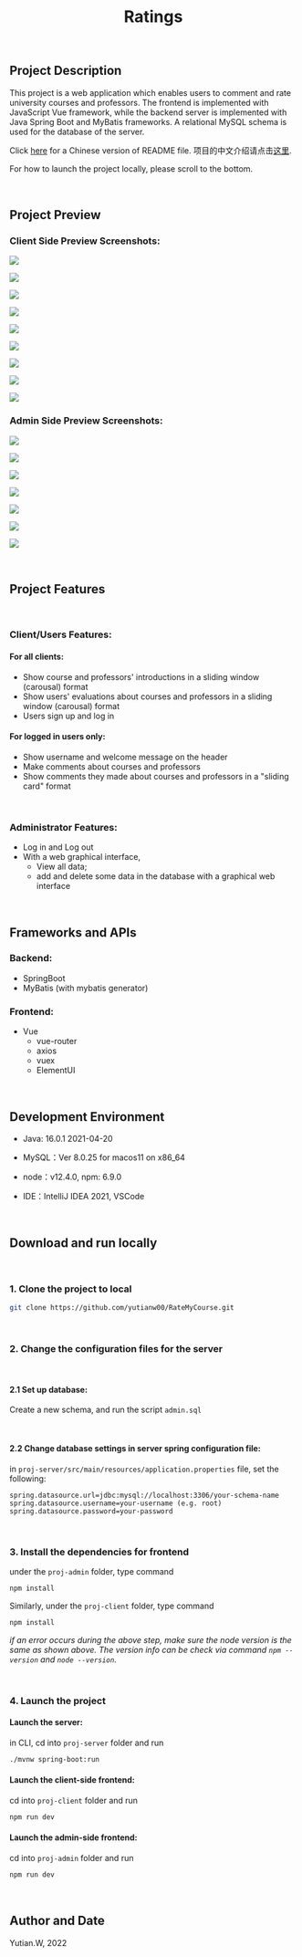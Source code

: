 <h1 align="center">Ratings</h1>

<br/>


## Project Description

This project is a web application which enables users to comment and rate university courses and professors. The frontend is implemented with JavaScript Vue framework, while the backend server is implemented with Java Spring Boot and MyBatis frameworks. A relational MySQL schema is used for the database of the server.

Click [here](#) for a Chinese version of README file. 项目的中文介绍请点击[这里](#).

For how to launch the project locally, please scroll to the bottom.

<br/>

## Project Preview

### Client Side Preview Screenshots:

![](/readme-pics/client1.png)<br/>

![](/readme-pics/client2.png)<br/>

![](/readme-pics/client3.png)<br/>

![](/readme-pics/client4.png)<br/>

![](/readme-pics/client5.png)<br/>

![](/readme-pics/client6.png)<br/>

![](/readme-pics/client7.png)<br/>

![](/readme-pics/client8.png)<br/>

![](/readme-pics/client9.png)<br/>

### Admin Side Preview Screenshots:

![](/readme-pics/admin1.png)<br/>

![](/readme-pics/admin2.png)<br/>

![](/readme-pics/admin3.png)<br/>

![](/readme-pics/admin4.png)<br/>

![](/readme-pics/admin5.png)<br/>

![](/readme-pics/admin6.png)<br/>

![](/readme-pics/admin7.png)<br/>

<br/>

## Project Features

<br/>

### Client/Users Features:
#### For all clients:
- Show course and professors' introductions in a sliding window (carousal) format
- Show users' evaluations about courses and professors in a sliding window (carousal) format
- Users sign up and log in

#### For logged in users only:
- Show username and welcome message on the header
- Make comments about courses and professors
- Show comments they made about courses and professors in a "sliding card" format

<br/>

### Administrator Features:
- Log in and Log out
- With a web graphical interface, 
    - View all data; 
    - add and delete some data in the database with a graphical web interface


<br/>

## Frameworks and APIs

### **Backend**:
- SpringBoot
- MyBatis (with mybatis generator)

### **Frontend**:
- Vue
    - vue-router
    - axios
    - vuex
    - ElementUI

<br/>

## Development Environment

- Java: 16.0.1 2021-04-20

- MySQL：Ver 8.0.25 for macos11 on x86_64

- node：v12.4.0, npm: 6.9.0

- IDE：IntelliJ IDEA 2021, VSCode

<br/>

## Download and run locally

<br/>

### 1. Clone the project to local

```bash
git clone https://github.com/yutianw00/RateMyCourse.git
```

<br/>

### 2. Change the configuration files for the server

<br/>
 
#### 2.1 Set up database:

Create a new schema, and run the script `admin.sql`

<br/>

#### 2.2 Change database settings in server spring configuration file: 

in `proj-server/src/main/resources/application.properties` file, set the following:
```
spring.datasource.url=jdbc:mysql://localhost:3306/your-schema-name
spring.datasource.username=your-username (e.g. root)
spring.datasource.password=your-password
```

<br/>

### 3. Install the dependencies for frontend

under the `proj-admin` folder, type command 

```bash
npm install
```

Similarly, under the `proj-client` folder, type command

```bash
npm install
```

*if an error occurs during the above step, make sure the node version is the same as shown above. The version info can be check via command `npm --version` and `node --version`.*

<br/>

### 4. Launch the project

#### Launch the server: 

in CLI, cd into `proj-server` folder and run

```bash
./mvnw spring-boot:run
```

#### Launch the client-side frontend:

cd into `proj-client` folder and run

```bash
npm run dev 
```

#### Launch the admin-side frontend:

cd into `proj-admin` folder and run

```bash
npm run dev 
```

<br/>

## Author and Date
Yutian.W, 2022
